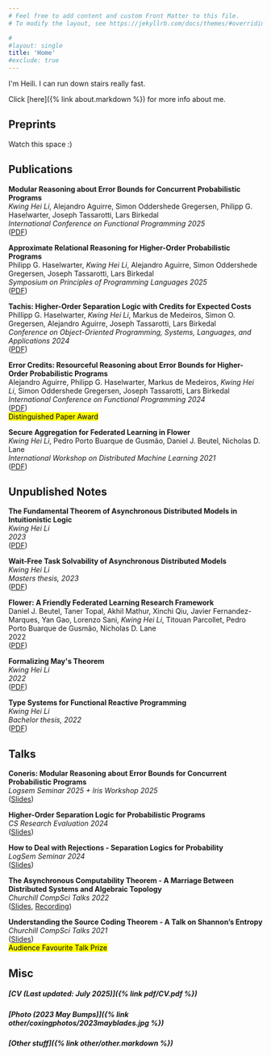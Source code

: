 ```yaml
---
# Feel free to add content and custom Front Matter to this file.
# To modify the layout, see https://jekyllrb.com/docs/themes/#overriding-theme-defaults

#
#layout: single
title: 'Home'
#exclude: true
---
```

I'm Heili. I can run down stairs really fast.

Click [here]({% link about.markdown %}) for more info about me.



## Preprints 

Watch this space :)


## Publications 
**Modular Reasoning about Error Bounds for Concurrent Probabilistic Programs**  
*Kwing Hei Li*, Alejandro Aguirre, Simon Oddershede Gregersen, Philipp G. Haselwarter, Joseph Tassarotti, Lars Birkedal  
*International Conference on Functional Programming 2025*  
([PDF](pdf/coneris.pdf))  

**Approximate Relational Reasoning for Higher-Order Probabilistic Programs**  
Philipp G. Haselwarter, *Kwing Hei Li*, Alejandro Aguirre, Simon Oddershede Gregersen, Joseph Tassarotti, Lars Birkedal  
*Symposium on Principles of Programming Languages 2025*  
([PDF](pdf/approxis.pdf))

**Tachis: Higher-Order Separation Logic with Credits for Expected Costs**  
Phillipp G. Haselwarter, *Kwing Hei Li*, Markus de Medeiros, Simon O. Gregersen, Alejandro Aguirre, Joseph Tassarotti, Lars Birkedal  
*Conference on Object-Oriented Programming, Systems, Languages, and Applications 2024*  
([PDF](pdf/tachis.pdf))

**Error Credits: Resourceful Reasoning about Error Bounds for Higher-Order Probabilistic Programs**  
Alejandro Aguirre, Philipp G. Haselwarter, Markus de Medeiros, *Kwing Hei Li*, Simon Oddershede Gregersen, Joseph Tassarotti, Lars Birkedal  
*International Conference on Functional Programming 2024*  
([PDF](pdf/eris.pdf))  
<mark>Distinguished Paper Award</mark>  

**Secure Aggregation for Federated Learning in Flower**  
*Kwing Hei Li*, Pedro Porto Buarque de Gusmão, Daniel J. Beutel, Nicholas D. Lane  
*International Workshop on Distributed Machine Learning 2021*  
([PDF](pdf/salvia.pdf))
 

## Unpublished Notes
**The Fundamental Theorem of Asynchronous Distributed Models in Intuitionistic Logic**  
*Kwing Hei Li*  
*2023*  
([PDF](pdf/admil.pdf))

**Wait-Free Task Solvability of Asynchronous Distributed Models**  
*Kwing Hei Li*  
*Masters thesis, 2023*  
([PDF](pdf/adm.pdf))

**Flower: A Friendly Federated Learning Research Framework**  
Daniel J. Beutel, Taner Topal, Akhil Mathur, Xinchi Qiu, Javier Fernandez-Marques, Yan Gao, Lorenzo Sani, *Kwing Hei Li*, Titouan Parcollet, Pedro Porto Buarque de Gusmão, Nicholas D. Lane  
2022  
([PDF](pdf/flower.pdf))

**Formalizing May's Theorem**  
*Kwing Hei Li*  
*2022*  
([PDF](pdf/may.pdf))

**Type Systems for Functional Reactive Programming**  
*Kwing Hei Li*  
*Bachelor thesis, 2022*  
([PDF](pdf/eva.pdf))





## Talks 
**Coneris: Modular Reasoning about Error Bounds for Concurrent Probabilistic Programs**  
*Logsem Seminar 2025 + Iris Workshop 2025*  
([Slides](pdf/coneris-iris-slides.pdf))  

**Higher-Order Separation Logic for Probabilistic Programs**  
*CS Research Evaluation 2024*  
([Slides](pdf/cs_eval_slides.pdf))  


**How to Deal with Rejections - Separation Logics for Probability**  
*LogSem Seminar 2024*  
([Slides](pdf/logsem_slides2024.pdf))  


**The Asynchronous Computability Theorem - A Marriage Between Distributed Systems and Algebraic Topology**  
*Churchill CompSci Talks 2022*  
([Slides](pdf/act_slides.pdf), [Recording](https://www.youtube.com/watch?v=EhpI77xgi_U&ab_channel=ChurchillCompSciTalks))  

**Understanding the Source Coding Theorem - A Talk on Shannon’s Entropy**  
*Churchill CompSci Talks 2021*  
([Slides](pdf/entropy_slides.pdf))  
<mark>Audience Favourite Talk Prize</mark>


## Misc 

##### [CV (Last updated: July 2025)]({% link  pdf/CV.pdf %})
##### [Photo (2023 May Bumps)]({% link  other/coxingphotos/2023mayblades.jpg %})
##### [Other stuff]({% link  other/other.markdown %})

